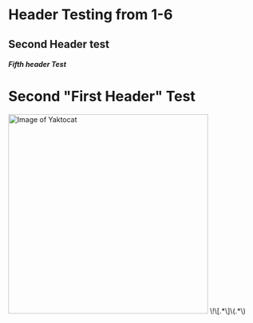 # Header Testing from 1-6
## Second Header test
##### Fifth header Test
# Second "First Header" Test

<img alt="Image of Yaktocat" src=https://octodex.github.com/images/yaktocat.png width=400>
\!\[.*\]\(.*\)


